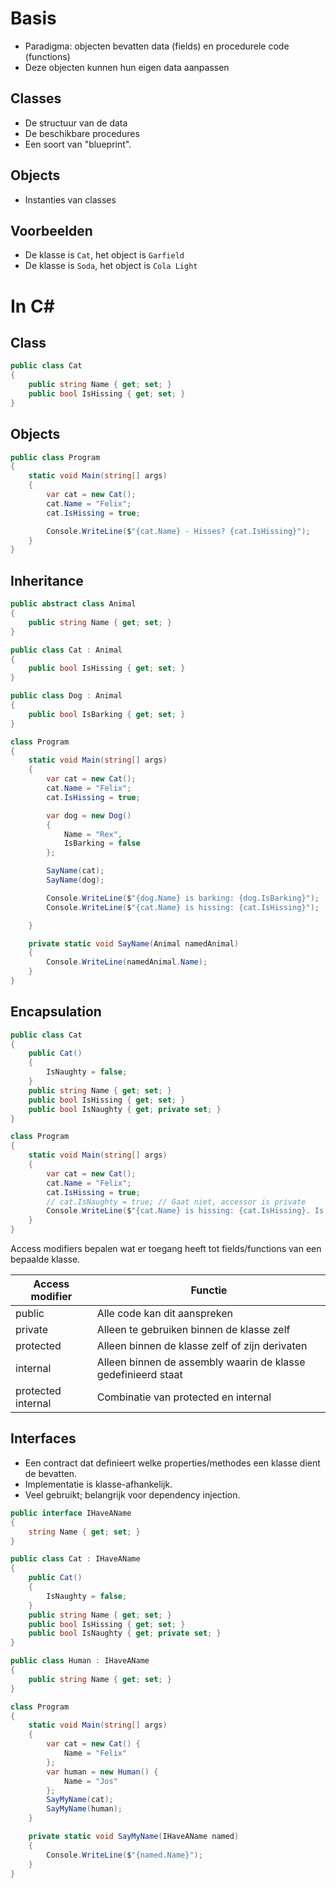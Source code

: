 # Basis
* Paradigma: objecten bevatten data (fields) en procedurele code (functions)
* Deze objecten kunnen hun eigen data aanpassen

## Classes
* De structuur van de data
* De beschikbare procedures
* Een soort van "blueprint".

## Objects
* Instanties van classes

## Voorbeelden
- De klasse is `Cat`, het object is `Garfield`
- De klasse is `Soda`, het object is `Cola Light`

# In C#
## Class
```csharp
public class Cat 
{
    public string Name { get; set; }
    public bool IsHissing { get; set; }
}
```

## Objects
```csharp
public class Program
{
    static void Main(string[] args)
    {
        var cat = new Cat();
        cat.Name = "Felix";
        cat.IsHissing = true;

        Console.WriteLine($"{cat.Name} - Hisses? {cat.IsHissing}");
    }
}
```

## Inheritance
```csharp
public abstract class Animal
{
    public string Name { get; set; }
}

public class Cat : Animal
{
    public bool IsHissing { get; set; }
}

public class Dog : Animal
{
    public bool IsBarking { get; set; }
}

class Program
{
    static void Main(string[] args)
    {
        var cat = new Cat();
        cat.Name = "Felix";
        cat.IsHissing = true;

        var dog = new Dog()
        {
            Name = "Rex",
            IsBarking = false
        };

        SayName(cat);
        SayName(dog);

        Console.WriteLine($"{dog.Name} is barking: {dog.IsBarking}");
        Console.WriteLine($"{cat.Name} is hissing: {cat.IsHissing}");

    }

    private static void SayName(Animal namedAnimal)
    {
        Console.WriteLine(namedAnimal.Name);
    }
}
```

## Encapsulation
```csharp
public class Cat 
{
    public Cat()
    {
        IsNaughty = false;
    }
    public string Name { get; set; }
    public bool IsHissing { get; set; }
    public bool IsNaughty { get; private set; }
}

class Program
{
    static void Main(string[] args)
    {
        var cat = new Cat();
        cat.Name = "Felix";
        cat.IsHissing = true;
        // cat.IsNaughty = true; // Gaat niet, accessor is private 
        Console.WriteLine($"{cat.Name} is hissing: {cat.IsHissing}. Is naughty? {cat.IsNaughty}");
    }
}
```

Access modifiers bepalen wat er toegang heeft tot fields/functions van een bepaalde klasse.

| Access modifier    | Functie                                                       |
| ------------------ | ------------------------------------------------------------- |
| public             | Alle code kan dit aanspreken                                  |
| private            | Alleen te gebruiken binnen de klasse zelf                     |
| protected          | Alleen binnen de klasse zelf of zijn derivaten                |
| internal           | Alleen binnen de assembly waarin de klasse gedefinieerd staat |
| protected internal | Combinatie van protected en internal                          |

## Interfaces
* Een contract dat definieert welke properties/methodes een klasse dient de bevatten.
* Implementatie is klasse-afhankelijk.
* Veel gebruikt; belangrijk voor dependency injection.

```csharp
public interface IHaveAName
{
    string Name { get; set; }
}

public class Cat : IHaveAName
{
    public Cat()
    {
        IsNaughty = false;
    }
    public string Name { get; set; }
    public bool IsHissing { get; set; }
    public bool IsNaughty { get; private set; }
}

public class Human : IHaveAName
{
    public string Name { get; set; }
}

class Program
{
    static void Main(string[] args)
    {
        var cat = new Cat() {
            Name = "Felix"
        };
        var human = new Human() {
            Name = "Jos"
        };
        SayMyName(cat);
        SayMyName(human);
    }

    private static void SayMyName(IHaveAName named)
    {
        Console.WriteLine($"{named.Name}");
    }
}
```